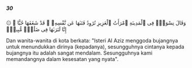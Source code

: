 ##### 30

<span class="ayah">۞ وَقَالَ نِسْوَةٌۭ فِى ٱلْمَدِينَةِ ٱمْرَأَتُ ٱلْعَزِيزِ تُرَٰوِدُ فَتَىٰهَا عَن نَّفْسِهِۦ ۖ قَدْ شَغَفَهَا حُبًّا ۖ إِنَّا لَنَرَىٰهَا فِى ضَلَٰلٍۢ مُّبِينٍۢ</span>

<span class="ayah_translation">Dan wanita-wanita di kota berkata: "Isteri Al Aziz menggoda bujangnya untuk menundukkan dirinya (kepadanya), sesungguhnya cintanya kepada bujangnya itu adalah sangat mendalam. Sesungguhnya kami memandangnya dalam kesesatan yang nyata".</span>
